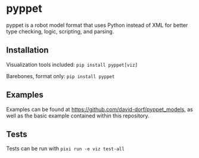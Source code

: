 # pyppet
pyppet is a robot model format that uses Python instead of XML for better type checking, logic, scripting, and parsing.

## Installation
Visualization tools included: `pip install pyppet[viz]`

Barebones, format only: `pip install pyppet`

## Examples
Examples can be found at https://github.com/david-dorf/pyppet_models, as well as the basic example contained within this repository.

## Tests
Tests can be run with `pixi run -e viz test-all`

